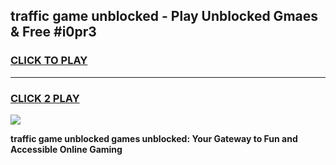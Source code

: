 
## traffic game unblocked - Play Unblocked Gmaes & Free #i0pr3
<h3>
<a href="https://news.freeplayer.one?title=traffic_game_unblocked&ref=03M">CLICK TO PLAY</a></h3>
<hr>

<h3>
<a href="https://news.freeplayer.one?title=traffic_game_unblocked&ref=03M">CLICK 2 PLAY</a>
  
</h3>

<a href="https://news.freeplayer.one?title=traffic_game_unblocked&ref=03M"><img src="https://clearcache.store/games.png"></a>


**traffic game unblocked games unblocked: Your Gateway to Fun and Accessible Online Gaming**
